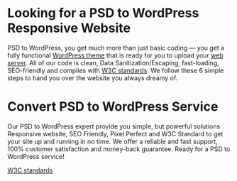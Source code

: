 # Looking for a PSD to WordPress Responsive Website

PSD to WordPress, you get much more than just basic coding — you get a fully functional <a href="https://themepiko.com/" target="_blank" class="t_du">WordPress theme</a> that is ready for you to upload your <a href="https://pikohost.com/" target="_blank" class="t_du">web server</a>. All of our code is clean, Data Sanitization/Escaping, fast-loading, SEO-friendly and complies with <a href="https://www.w3.org/standards/" target="_blank" class="t_du">W3C standards</a>. We follow these 6 simple steps to hand you over the website you always dreamy of.

# Convert PSD to WordPress Service

Our PSD to WordPress expert provide you simple, but powerful solutions Responsive website, SEO Friendly, Pixel Perfect and W3C Standard to get your site up and running in no time. We offer a reliable and fast support, 100% customer satisfaction and money-back guarantee. Ready for a PSD to WordPress service!

<a href="https://psdtowpservice.net" target="_blank">W3C standards</a>
